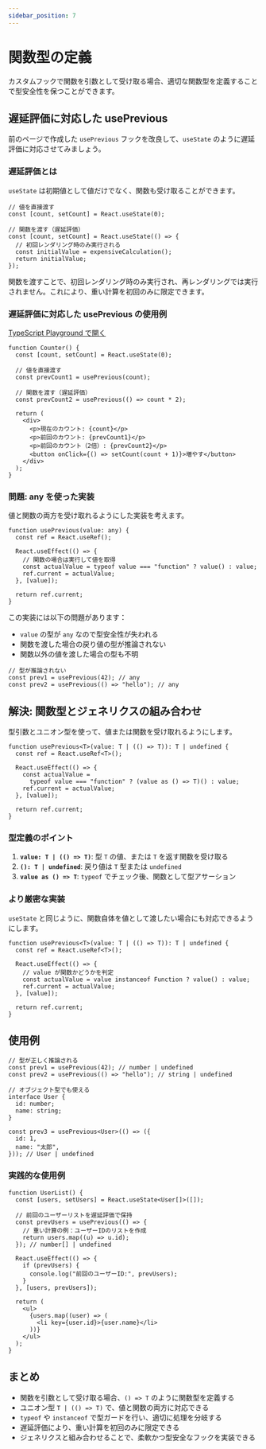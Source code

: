 ```yaml
---
sidebar_position: 7
---
```


# 関数型の定義

カスタムフックで関数を引数として受け取る場合、適切な関数型を定義することで型安全性を保つことができます。

## 遅延評価に対応した usePrevious

前のページで作成した `usePrevious` フックを改良して、`useState` のように遅延評価に対応させてみましょう。

### 遅延評価とは

`useState` は初期値として値だけでなく、関数も受け取ることができます。

```tsx
// 値を直接渡す
const [count, setCount] = React.useState(0);

// 関数を渡す（遅延評価）
const [count, setCount] = React.useState(() => {
  // 初回レンダリング時のみ実行される
  const initialValue = expensiveCalculation();
  return initialValue;
});
```

関数を渡すことで、初回レンダリング時のみ実行され、再レンダリングでは実行されません。これにより、重い計算を初回のみに限定できます。

### 遅延評価に対応した usePrevious の使用例

[TypeScript Playground で開く](https://www.typescriptlang.org/play/?#code/JYWwDg9gTgLgBAJQKYEMDG8BmUIjgcilQ3wChTMBXAOw2AmrkoGckAFIgN3pYApOUAG0pIAXHBTUAngEo4Ab1Jw4aBs3hFMcALyJiMAHQskyTL2qVBgmQG4le9IeMBRTJiQZevOdoB8C+2VNAzRKKCJqeF0BYSQ7ZQBfABo4AG0YkQBdW3siGDDGYNDwpEi7BPIqWhh6RgBhCBoYJChvAOVVanU01SaU1hgGpsydBwwjVgBlGBRm3gAGHPsAemW4QBIFQCSGQBe3QFLjQEI7QE0Ge07usC4hyIBGUeMOJG5G5l5eyKXlVbhAItTAB1NNo8AEP+AUQTAG96gFUowCF8oBIf5Oang5welxgACZbqx7o8+G0-CpGpE4AAqODI95wPIFOC8QJwAA8ABNgJxfNTlDSwL5AH-OgAp1QB2DIBqhkAZQyAZ4ZABMM4nkrxgCRpy3ZLNp7MAskqAPbV+cKxQoEZwkVdpbLmcpDQrfCq1aKAcjALAKUPFWqRyL1cqNrIARpQYDAGHAGHVBMA0ABrbTybH+AZIl54+AAajgVxkCV8gHSNQAhDIcZW6PQwDYaZQymfYcgkgA)

```tsx
function Counter() {
  const [count, setCount] = React.useState(0);

  // 値を直接渡す
  const prevCount1 = usePrevious(count);

  // 関数を渡す（遅延評価）
  const prevCount2 = usePrevious(() => count * 2);

  return (
    <div>
      <p>現在のカウント: {count}</p>
      <p>前回のカウント: {prevCount1}</p>
      <p>前回のカウント（2倍）: {prevCount2}</p>
      <button onClick={() => setCount(count + 1)}>増やす</button>
    </div>
  );
}
```

### 問題: any を使った実装

値と関数の両方を受け取れるようにした実装を考えます。

```tsx
function usePrevious(value: any) {
  const ref = React.useRef();

  React.useEffect(() => {
    // 関数の場合は実行して値を取得
    const actualValue = typeof value === "function" ? value() : value;
    ref.current = actualValue;
  }, [value]);

  return ref.current;
}
```

この実装には以下の問題があります：

- `value` の型が `any` なので型安全性が失われる
- 関数を渡した場合の戻り値の型が推論されない
- 関数以外の値を渡した場合の型も不明

```tsx
// 型が推論されない
const prev1 = usePrevious(42); // any
const prev2 = usePrevious(() => "hello"); // any
```

## 解決: 関数型とジェネリクスの組み合わせ

型引数とユニオン型を使って、値または関数を受け取れるようにします。

```tsx
function usePrevious<T>(value: T | (() => T)): T | undefined {
  const ref = React.useRef<T>();

  React.useEffect(() => {
    const actualValue =
      typeof value === "function" ? (value as () => T)() : value;
    ref.current = actualValue;
  }, [value]);

  return ref.current;
}
```

### 型定義のポイント

1. **`value: T | (() => T)`**: 型 `T` の値、または `T` を返す関数を受け取る
2. **`(): T | undefined`**: 戻り値は `T` 型または `undefined`
3. **`value as () => T`**: `typeof` でチェック後、関数として型アサーション

### より厳密な実装

`useState` と同じように、関数自体を値として渡したい場合にも対応できるようにします。

```tsx
function usePrevious<T>(value: T | (() => T)): T | undefined {
  const ref = React.useRef<T>();

  React.useEffect(() => {
    // value が関数かどうかを判定
    const actualValue = value instanceof Function ? value() : value;
    ref.current = actualValue;
  }, [value]);

  return ref.current;
}
```

## 使用例

```tsx
// 型が正しく推論される
const prev1 = usePrevious(42); // number | undefined
const prev2 = usePrevious(() => "hello"); // string | undefined

// オブジェクト型でも使える
interface User {
  id: number;
  name: string;
}

const prev3 = usePrevious<User>(() => ({
  id: 1,
  name: "太郎",
})); // User | undefined
```

### 実践的な使用例

```tsx
function UserList() {
  const [users, setUsers] = React.useState<User[]>([]);

  // 前回のユーザーリストを遅延評価で保持
  const prevUsers = usePrevious(() => {
    // 重い計算の例：ユーザーIDのリストを作成
    return users.map((u) => u.id);
  }); // number[] | undefined

  React.useEffect(() => {
    if (prevUsers) {
      console.log("前回のユーザーID:", prevUsers);
    }
  }, [users, prevUsers]);

  return (
    <ul>
      {users.map((user) => (
        <li key={user.id}>{user.name}</li>
      ))}
    </ul>
  );
}
```

## まとめ

- 関数を引数として受け取る場合、`() => T` のように関数型を定義する
- ユニオン型 `T | (() => T)` で、値と関数の両方に対応できる
- `typeof` や `instanceof` で型ガードを行い、適切に処理を分岐する
- 遅延評価により、重い計算を初回のみに限定できる
- ジェネリクスと組み合わせることで、柔軟かつ型安全なフックを実装できる

